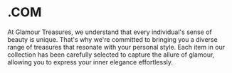 # .COM
At Glamour Treasures, we understand that every individual's sense of beauty is unique. That's why we're committed to bringing you a diverse range of treasures that resonate with your personal style. Each item in our collection has been carefully selected to capture the allure of glamour, allowing you to express your inner elegance effortlessly.
